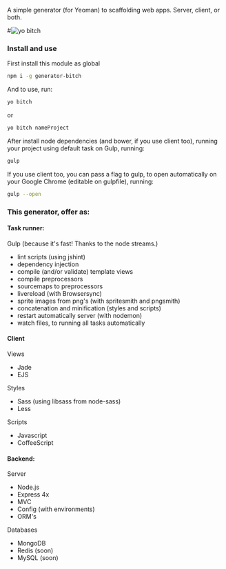 A simple generator (for Yeoman) to scaffolding web apps. Server, client, or both.

#![yo bitch](https://s-media-cache-ak0.pinimg.com/736x/8e/92/49/8e92494fa649c20fea2cd27de1f4d254.jpg)

### Install and use
First install this module as global
```sh
npm i -g generator-bitch
```

And to use, run:
```sh
yo bitch
```
or
```sh
yo bitch nameProject
```

After install node dependencies (and bower, if you use client too), running your project using default task on Gulp, running:

```sh
gulp
```

If you use client too, you can pass a flag to gulp, to open automatically on your Google Chrome (editable on gulpfile), running:

```sh
gulp --open
```

### This generator, offer as:

#### Task runner:
Gulp (because it's fast! Thanks to the node streams.)
- lint scripts (using jshint)
- dependency injection
- compile (and/or validate) template views
- compile preprocessors
- sourcemaps to preprocessors
- livereload (with Browsersync)
- sprite images from png's (with spritesmith and pngsmith)
- concatenation and minification (styles and scripts)
- restart automatically server (with nodemon)
- watch files, to running all tasks automatically

#### Client

Views
- Jade
- EJS

Styles
  - Sass (using libsass from node-sass)
  - Less

Scripts
- Javascript
- CoffeeScript


<!-- Tools and frameworks:
- jQuery (2x)
- Angular.js
- Bootstrap
- Foundation -->


#### Backend:

Server
- Node.js
- Express 4x
- MVC
- Config (with environments)
- ORM's

Databases
- MongoDB
- Redis (soon)
- MySQL (soon)

